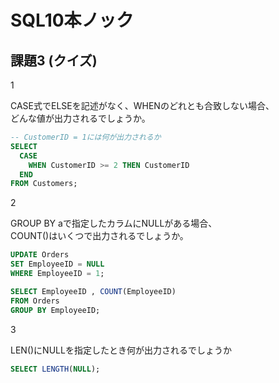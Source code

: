 # SQL10本ノック

## 課題3 (クイズ)

1

CASE式でELSEを記述がなく、WHENのどれとも合致しない場合、  
どんな値が出力されるでしょうか。

``` sql
-- CustomerID = 1には何が出力されるか
SELECT 
  CASE 
    WHEN CustomerID >= 2 THEN CustomerID 
  END 
FROM Customers;
```

2

GROUP BY aで指定したカラムにNULLがある場合、  
COUNT()はいくつで出力されるでしょうか。

``` sql
UPDATE Orders 
SET EmployeeID = NULL 
WHERE EmployeeID = 1;
```

``` sql
SELECT EmployeeID , COUNT(EmployeeID) 
FROM Orders 
GROUP BY EmployeeID;
```

3

LEN()にNULLを指定したとき何が出力されるでしょうか

``` sql
SELECT LENGTH(NULL);
```
